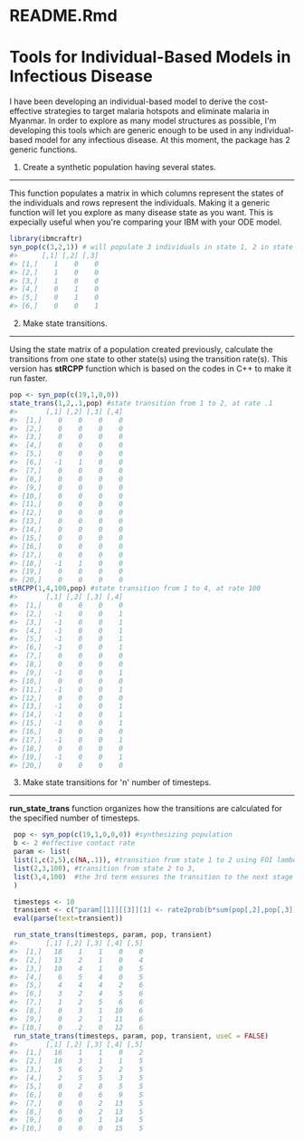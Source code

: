 README.Rmd
================

Tools for Individual-Based Models in Infectious Disease
=======================================================

I have been developing an individual-based model to derive the cost-effective strategies to target malaria hotspots and eliminate malaria in Myanmar. In order to explore as many model structures as possible, I'm developing this tools which are generic enough to be used in any individual-based model for any infectious disease. At this moment, the package has 2 generic functions.

1. Create a synthetic population having several states.
-------------------------------------------------------

This function populates a matrix in which columns represent the states of the individuals and rows represent the individuals. Making it a generic function will let you explore as many disease state as you want. This is expecially useful when you're comparing your IBM with your ODE model.

``` r
library(ibmcraftr)
syn_pop(c(3,2,1)) # will populate 3 individuals in state 1, 2 in state 2 and 1 in state 3.
#>      [,1] [,2] [,3]
#> [1,]    1    0    0
#> [2,]    1    0    0
#> [3,]    1    0    0
#> [4,]    0    1    0
#> [5,]    0    1    0
#> [6,]    0    0    1
```

2. Make state transitions.
--------------------------

Using the state matrix of a population created previously, calculate the transitions from one state to other state(s) using the transition rate(s). This version has **stRCPP** function which is based on the codes in C++ to make it run faster.

``` r
pop <- syn_pop(c(19,1,0,0))
state_trans(1,2,.1,pop) #state transition from 1 to 2, at rate .1
#>       [,1] [,2] [,3] [,4]
#>  [1,]    0    0    0    0
#>  [2,]    0    0    0    0
#>  [3,]    0    0    0    0
#>  [4,]    0    0    0    0
#>  [5,]    0    0    0    0
#>  [6,]   -1    1    0    0
#>  [7,]    0    0    0    0
#>  [8,]    0    0    0    0
#>  [9,]    0    0    0    0
#> [10,]    0    0    0    0
#> [11,]    0    0    0    0
#> [12,]    0    0    0    0
#> [13,]    0    0    0    0
#> [14,]    0    0    0    0
#> [15,]    0    0    0    0
#> [16,]    0    0    0    0
#> [17,]    0    0    0    0
#> [18,]   -1    1    0    0
#> [19,]    0    0    0    0
#> [20,]    0    0    0    0
stRCPP(1,4,100,pop) #state transition from 1 to 4, at rate 100
#>       [,1] [,2] [,3] [,4]
#>  [1,]    0    0    0    0
#>  [2,]   -1    0    0    1
#>  [3,]   -1    0    0    1
#>  [4,]   -1    0    0    1
#>  [5,]   -1    0    0    1
#>  [6,]   -1    0    0    1
#>  [7,]    0    0    0    0
#>  [8,]    0    0    0    0
#>  [9,]   -1    0    0    1
#> [10,]    0    0    0    0
#> [11,]   -1    0    0    1
#> [12,]    0    0    0    0
#> [13,]   -1    0    0    1
#> [14,]   -1    0    0    1
#> [15,]   -1    0    0    1
#> [16,]    0    0    0    0
#> [17,]   -1    0    0    1
#> [18,]    0    0    0    0
#> [19,]   -1    0    0    1
#> [20,]    0    0    0    0
```

3. Make state transitions for 'n' number of timesteps.
------------------------------------------------------

**run\_state\_trans** function organizes how the transitions are calculated for the specified number of timesteps.

``` r
 pop <- syn_pop(c(19,1,0,0,0)) #synthesizing population
 b <- 2 #effective contact rate
 param <- list(
 list(1,c(2,5),c(NA,.1)), #transition from state 1 to 2 using FOI lambda
 list(2,3,100), #transition from state 2 to 3,
 list(3,4,100)  #the 3rd term ensures the transition to the next stage
 )

 timesteps <- 10
 transient <- c("param[[1]][[3]][1] <- rate2prob(b*sum(pop[,2],pop[,3])/sum(pop))")
 eval(parse(text=transient))

 run_state_trans(timesteps, param, pop, transient)
#>       [,1] [,2] [,3] [,4] [,5]
#>  [1,]   18    1    1    0    0
#>  [2,]   13    2    1    0    4
#>  [3,]   10    4    1    0    5
#>  [4,]    6    5    4    0    5
#>  [5,]    4    4    4    2    6
#>  [6,]    3    2    4    5    6
#>  [7,]    1    2    5    6    6
#>  [8,]    0    3    1   10    6
#>  [9,]    0    2    1   11    6
#> [10,]    0    2    0   12    6
 run_state_trans(timesteps, param, pop, transient, useC = FALSE)
#>       [,1] [,2] [,3] [,4] [,5]
#>  [1,]   16    1    1    0    2
#>  [2,]   10    3    1    1    5
#>  [3,]    5    6    2    2    5
#>  [4,]    2    5    5    3    5
#>  [5,]    0    2    8    5    5
#>  [6,]    0    0    6    9    5
#>  [7,]    0    0    2   13    5
#>  [8,]    0    0    2   13    5
#>  [9,]    0    0    1   14    5
#> [10,]    0    0    0   15    5
```
